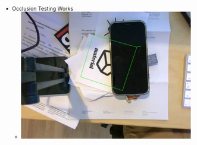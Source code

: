 - Occlusion Testing Works
	- ![56EA3AAB-2AB6-41BC-9A26-C367493F30D6_1_105_c.jpeg](../assets/56EA3AAB-2AB6-41BC-9A26-C367493F30D6_1_105_c_1746709842240_0.jpeg)